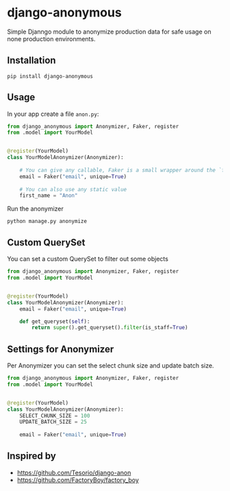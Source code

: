# django-anonymous

Simple Djanngo module to anonymize production data for safe usage on none production environments.

## Installation

    pip install django-anonymous

## Usage

In your app create a file `anon.py`:

```python
from django_anonymous import Anonymizer, Faker, register
from .model import YourModel


@register(YourModel)
class YourModelAnonymizer(Anonymizer):
    
    # You can give any callable, Faker is a small wrapper around the `faker` library. 
    email = Faker("email", unique=True)
    
    # You can also use any static value
    first_name = "Anon"
```

Run the anonymizer

    python manage.py anonymize

## Custom QuerySet

You can set a custom QuerySet to filter out some objects

```python
from django_anonymous import Anonymizer, Faker, register
from .model import YourModel


@register(YourModel)
class YourModelAnonymizer(Anonymizer):
    email = Faker("email", unique=True)

    def get_queryset(self):
        return super().get_queryset().filter(is_staff=True)
```

## Settings for Anonymizer

Per Anonymizer you can set the select chunk size and update batch size.

```python
from django_anonymous import Anonymizer, Faker, register
from .model import YourModel


@register(YourModel)
class YourModelAnonymizer(Anonymizer):
    SELECT_CHUNK_SIZE = 100
    UPDATE_BATCH_SIZE = 25
    
    email = Faker("email", unique=True)
```

## Inspired by

- https://github.com/Tesorio/django-anon
- https://github.com/FactoryBoy/factory_boy
